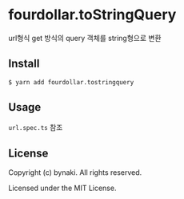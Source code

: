 # fourdollar.toStringQuery

url형식 get 방식의 query 객체를 string형으로 변환


## Install

```bash
$ yarn add fourdollar.tostringquery
```


## Usage

`url.spec.ts` 참조


## License

Copyright (c) bynaki. All rights reserved.

Licensed under the MIT License.
